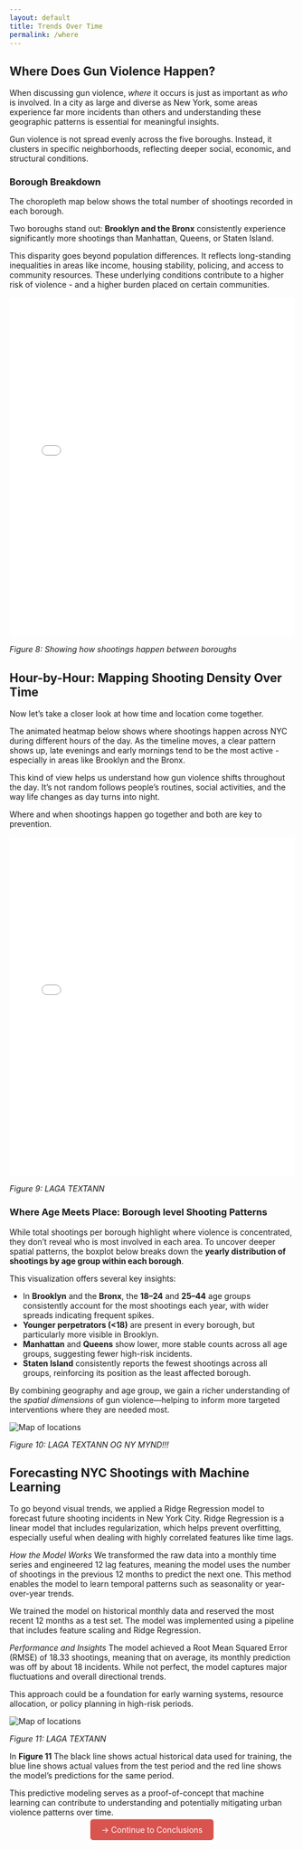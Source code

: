 ```yaml
---
layout: default
title: Trends Over Time
permalink: /where
---
```


##  Where Does Gun Violence Happen?

When discussing gun violence, *where* it occurs is just as important as *who* is involved. In a city as large and diverse as New York, some areas experience far more incidents than others and understanding these geographic patterns is essential for meaningful insights.

Gun violence is not spread evenly across the five boroughs. Instead, it clusters in specific neighborhoods, reflecting deeper social, economic, and structural conditions.

###  Borough Breakdown

The choropleth map below shows the total number of shootings recorded in each borough.

Two boroughs stand out: **Brooklyn and the Bronx** consistently experience significantly more shootings than Manhattan, Queens, or Staten Island.

This disparity goes beyond population differences. It reflects long-standing inequalities in areas like income, housing stability, policing, and access to community resources. These underlying conditions contribute to a higher risk of violence - and a higher burden placed on certain communities.

<iframe src="/final-project/assets/boroughmap.html" width="100%" height="600" frameborder="0"></iframe>


*Figure 8: Showing how shootings happen between boroughs*

## Hour-by-Hour: Mapping Shooting Density Over Time

Now let’s take a closer look at how time and location come together.

The animated heatmap below shows where shootings happen across NYC during different hours of the day. As the timeline moves, a clear pattern shows up, late evenings and early mornings tend to be the most active - especially in areas like Brooklyn and the Bronx.

This kind of view helps us understand how gun violence shifts throughout the day. It’s not random follows people’s routines, social activities, and the way life changes as day turns into night.

Where and when shootings happen go together and both are key to prevention.

<iframe src="/final-project/assets/hourlydensity.html" width="100%" height="600" frameborder="0"></iframe>

*Figure 9: LAGA TEXTANN*

### Where Age Meets Place: Borough level Shooting Patterns

While total shootings per borough highlight where violence is concentrated, they don’t reveal who
is most involved in each area. To uncover deeper spatial patterns, the boxplot below breaks down the **yearly distribution of shootings by age group within each borough**.

This visualization offers several key insights:

- In **Brooklyn** and the **Bronx**, the **18–24** and **25–44** age groups consistently account for the most shootings each year, with wider spreads indicating frequent spikes.
- **Younger perpetrators (<18)** are present in every borough, but particularly more visible in Brooklyn.
- **Manhattan** and **Queens** show lower, more stable counts across all age groups, suggesting fewer high-risk incidents.
- **Staten Island** consistently reports the fewest shootings across all groups, reinforcing its position as the least affected borough.

By combining geography and age group, we gain a richer understanding of the *spatial dimensions* of gun violence—helping to inform more targeted interventions where they are needed most.

![Map of locations](/assets/agemeetplace.png)

*Figure 10: LAGA TEXTANN OG NY MYND!!!*


## Forecasting NYC Shootings with Machine Learning
To go beyond visual trends, we applied a Ridge Regression model to forecast future shooting incidents in New York City. Ridge Regression is a linear model that includes regularization, which helps prevent overfitting, especially useful when dealing with highly correlated features like time lags.

*How the Model Works*
We transformed the raw data into a monthly time series and engineered 12 lag features, meaning the model uses the number of shootings in the previous 12 months to predict the next one. This method enables the model to learn temporal patterns such as seasonality or year-over-year trends.

We trained the model on historical monthly data and reserved the most recent 12 months as a test set. The model was implemented using a pipeline that includes feature scaling and Ridge Regression.

*Performance and Insights*
The model achieved a Root Mean Squared Error (RMSE) of 18.33 shootings, meaning that on average, its monthly prediction was off by about 18 incidents. While not perfect, the model captures major fluctuations and overall directional trends.

This approach could be a foundation for early warning systems, resource allocation, or policy planning in high-risk periods.

![Map of locations](/assets/machinelearn.png)

*Figure 11: LAGA TEXTANN*

In **Figure 11** The black line shows actual historical data used for training, the blue line shows actual values from the test period and the red line shows the model’s predictions for the same period.

This predictive modeling serves as a proof-of-concept that machine learning can contribute to understanding and potentially mitigating urban violence patterns over time.


<p style="text-align: center;">
  <a href="{{ '/#conclusions' | relative_url }}" style="padding: 10px 20px; background-color: #d9534f; color: white; text-decoration: none; border-radius: 5px;">→ Continue to Conclusions</a>
</p>

